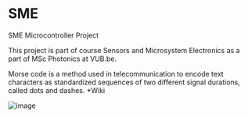 # SME
SME Microcontroller Project

This project is part of course Sensors and Microsystem Electronics as a part of MSc Photonics at VUB.be.

Morse code is a method used in telecommunication to encode text characters as standardized sequences of two different signal durations, called dots and dashes. *Wiki

![image](https://user-images.githubusercontent.com/35195808/167315993-5b3fcf9d-7062-4f17-8e4f-20a8be6f54a6.png)
